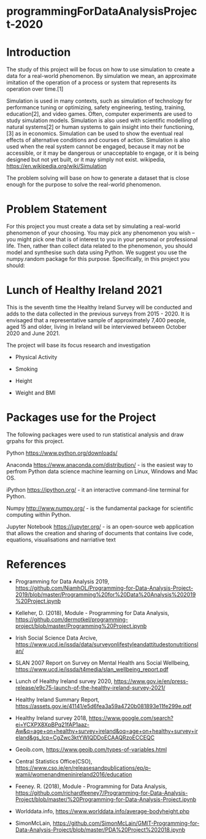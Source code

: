 # programmingForDataAnalysisProject-2020


# Introduction
The study of this project will be focus on how to use simulation to create a data for a real-world phenomenon. By simulation we mean, an approximate imitation of the operation of a process or system that represents its operation over time.[1]

Simulation is used in many contexts, such as simulation of technology for performance tuning or optimizing, safety engineering, testing, training, education[2], and video games. Often, computer experiments are used to study simulation models. Simulation is also used with scientific modelling of natural systems[2] or human systems to gain insight into their functioning,[3] as in economics. Simulation can be used to show the eventual real effects of alternative conditions and courses of action. Simulation is also used when the real system cannot be engaged, because it may not be accessible, or it may be dangerous or unacceptable to engage, or it is being designed but not yet built, or it may simply not exist. wikipedia, https://en.wikipedia.org/wiki/Simulation

The problem solving will base on how to generate a dataset that is close enough for the purpose to solve the real-world phenomenon.

# Problem Statement

For this project you must create a data set by simulating a real-world phenomenon of your choosing. You may pick any phenomenon you wish – you might pick one that is of interest to you in your personal or professional life. Then, rather than collect data related to the phenomenon, you should model and synthesise such data using Python. We suggest you use the numpy.random package for this purpose. Specifically, in this project you should:

# Lunch of Healthy Ireland 2021
This is the seventh time the Healthy Ireland Survey will be conducted and adds to the data collected in the previous surveys from 2015 - 2020. It is envisaged that a representative sample of approximately 7,400 people, aged 15 and older, living in Ireland will be interviewed between October 2020 and June 2021.

The project will base its focus research and investigation

- Physical Activity

- Smoking

- Height

- Weight and BMI

# Packages use for the Project

The following packages were used to run statistical analysis and draw grpahs for this project.

Python https://www.python.org/downloads/

Anaconda https://www.anaconda.com/distribution/ - is the easiest way to perfrom Python data science machine learning on Linux, Windows and Mac OS.

iPython https://ipython.org/ - it an interactive command-line terminal for Python.

Numpy http://www.numpy.org/ - is the fundamental package for scientific computing within Python.

Jupyter Notebook https://jupyter.org/ - is an open-source web application that allows the creation and sharing of documents that contains live code, equations, visualisations and narriative text

# References

- Programming for Data Analysis 2019, https://github.com/NiamhOL/Programming-for-Data-Analysis-Project-2019/blob/master/Programming%20for%20Data%20Analysis%202019%20Project.ipynb

- Kelleher, D. (2018), Module - Programming for Data Analysis, https://github.com/dermotkel/programming-project/blob/master/Programming%20Project.ipynb

- Irish Social Science Data Arcive, https://www.ucd.ie/issda/data/surveyonlifestyleandattitudestonutritionslan/

- SLAN 2007 Report on Survey on Mental Health ans Social Wellbeing, https://www.ucd.ie/issda/t4media/slan_wellbeing_report.pdf

- Lunch of Healthy Ireland survey 2020, https://www.gov.ie/en/press-release/e9c75-launch-of-the-healthy-ireland-survey-2021/

- Healthy Ireland Summary Report, https://assets.gov.ie/41141/e5d6fea3a59a4720b081893e11fe299e.pdf

- Healthy Ireland survey 2018, https://www.google.com/search?ei=YCXPX8XpBPq21fAP1aaz-Aw&q=age+on+healthy+survey+ireland&oq=age+on+healthy+survey+ireland&gs_lcp=CgZwc3ktYWIQDDoECAAQRzoECCEQC

- Geoib.com, https://www.geoib.com/types-of-variables.html

- Central Statistics Office(CSO), https://www.cso.ie/en/releasesandpublications/ep/p-wamii/womenandmeninireland2016/education

- Feeney. R. (2018), Module - Programming for Data Analysis, https://github.com/richardfeeney7/Programming-for-Data-Analysis-Project/blob/master/%20Programming-for-Data-Analysis-Project.ipynb

- Worlddata.info, https://www.worlddata.info/average-bodyheight.php

- SimonMcLain, https://github.com/SimonMcLain/GMIT-Programming-for-Data-Analysis-Project/blob/master/PDA%20Project%202018.ipynb
